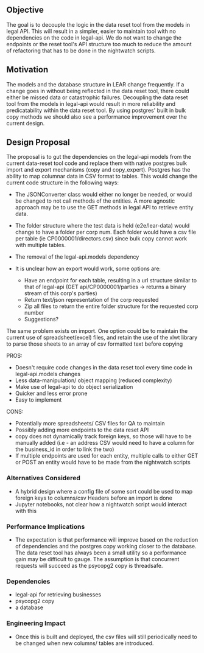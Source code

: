 
## Objective

The goal is to decouple the logic in the data reset tool from the models in legal API. This will result in a simpler, easier to maintain tool with no dependencies on the code in legal-api. We do not want to change the endpoints or the reset tool's API structure too much to reduce the amount of refactoring that has to be done in the nightwatch scripts.   

## Motivation

The models and the database structure in LEAR change frequently. If a change goes in without being reflected in the data reset tool, there could either be missed data or catastrophic failures. Decoupling the data reset tool from the models in legal-api would result in more reliability and predicatability within the data reset tool. By using postgres' built in bulk copy methods we should also see a performance improvement over the current design.   

## Design Proposal

The proposal is to gut the dependencies on the legal-api models from the current data-reset tool code and replace them with native postgres bulk import and export mechanisms (copy and copy_expert). Postgres has the ability to map columnar data in CSV format to tables. This would change the current code structure in the following ways:

* The JSONConverter class would either no longer be needed, or would be changed to not call methods of the entities. A more agnostic approach may be to use the GET methods in legal API to retrieve entity data.

* The folder structure where the test data is held (e2e/lear-data) would change to have a folder per corp num. Each folder would have a csv file per table (ie CP0000001/directors.csv) since bulk copy cannot work with multiple tables.

* The removal of the legal-api.models dependency

* It is unclear how an export would work, some options are:
  * Have an endpoint for each table, resulting in a url structure similar to that of legal-api (GET api/CP0000001/parties -> returns a binary stream of this corp's parties)
  * Return text/json representation of the corp requested
  * Zip all files to return the entire folder structure for the requested corp number
  * Suggestions?

The same problem exists on import. One option could be to maintain the current use of spreadsheet(excel) files, and retain the use of the xlwt library to parse those sheets to an array of csv formatted text before copying

PROS:
 * Doesn't require code changes in the data reset tool every time code in legal-api.models changes
 * Less data-manipulation/ object mapping (reduced complexity)
 * Make use of legal-api to do object serialization
 * Quicker and less error prone
 * Easy to implement

CONS:
 * Potentially more spreadsheets/ CSV files for QA to maintain
 * Possibly adding more endpoints to the data reset API
 * copy does not dynamically track foreign keys, so those will have to be manually added (i.e - an address CSV would need to have a column for the business_id in order to link the two)
 * If multiple endpoints are used for each entity, multiple calls to either GET or POST an entity would have to be made from the nightwatch scripts

### Alternatives Considered
* A hybrid design where a config file of some sort could be used to map foreign keys to columns/csv Headers before an import is done
* Jupyter notebooks, not clear how a nightwatch script would interact with this

### Performance Implications
* The expectation is that performance will improve based on the reduction of dependencies and the postgres copy working closer to the database. The data reset tool has always been a small utility so a performance gain may be difficult to gauge. The assumption is that concurrent requests will succeed as the psycopg2 copy is threadsafe. 

### Dependencies
* legal-api for retrieving businesses
* psycopg2 copy
* a database

### Engineering Impact
* Once this is built and deployed, the csv files will still periodically need to be changed when new columns/ tables are introduced.
